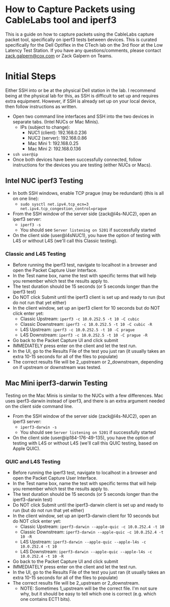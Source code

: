 ﻿# How to Capture Packets using CableLabs tool and iperf3
This is a guide on how to capture packets using the CableLabs capture packet tool, specifically on iperf3 tests between devices. This is curated specifically for the Dell Optiflex in the CTech lab on the 3rd floor at the Low Latency Test Station. If you have any questions/comments, please contact zack.galpern@cox.com or Zack Galpern on Teams.


# Initial Steps
Either SSH into or be at the physical Dell station in the lab. I recommend being at the physical lab for this, as SSH is difficult to set up and requires extra equipment. However, if SSH is already set up on your local device, then follow instructions as written.

 - Open two command line interfaces and SSH into the two devices in separate tabs. (Intel NUCs or Mac Minis).
	 - IPs (subject to change):
		 - NUC1 (client): 192.168.0.236
		 - NUC2 (server): 192.168.0.86
		 - Mac Mini 1: 192.168.0.25
		 - Mac Mini 2: 192.168.0.136
- ```ssh user@ip```
- Once both devices have been successfully connected, follow instructions for the devices you are testing (either NUCs or Macs).

## Intel NUC iperf3 Testing
- In both SSH windows, enable TCP prague (may be redundant) (this is all on one line):
	- `sudo sysctl net.ipv4.tcp_ecn=3 net.ipv4.tcp_congestion_control=prague`
- From the SSH window of the server side (zack@l4s-NUC2), open an iperf3 server:
	- ```iperf3 -s```
	-  You should see ```Server listening on 5201``` if successfully started
- On the client side (user@l4sNUC1), you have the option of testing with L4S or without L4S (we'll call this Classic testing).
### Classic and L4S Testing
- Before running the iperf3 test, navigate to localhost in a browser and open the Packet Capture User Interface.
- In the Test name box, name the test with specific terms that will help you remember which test the results apply to.
- The test duration should be 15 seconds (or 5 seconds longer than the iperf3 test)
- Do NOT click Submit until the iperf3 client is set up and ready to run (but do not run that yet either)
- In the client window, set up an iperf3 client for 10 seconds but do NOT click enter yet:
	- Classic Upstream: ```iperf3 -c 10.0.252.5 -t 10 -C cubic```
	- Classic Downstream: ```iperf3 -c 10.0.252.5 -t 10 -C cubic -R```
	- L4S Upstream: ```iperf3 -c 10.0.252.5 -t 10 -C prague```
	- L4S Downstream: ```iperf3 -c 10.0.252.5 -t 10 -C prague -R```
- Go back to the Packet Capture UI and click submit
- IMMEDIATELY press enter on the client and let the test run.
- In the UI, go to the Results File of the test you just ran (it usually takes an extra 10-15 seconds for all of the files to populate)
- The correct results file will be 2_upstream or 2_downstream, depending on if upstream or downstream was tested.

## Mac Mini iperf3-darwin Testing
Testing on the Mac Minis is similar to the NUCs with a few differences. Mac uses iperf3-darwin instead of iperf3, and there is an extra argument needed on the client side command line.

- From the SSH window of the server side (zack@l4s-NUC2), open an iperf3 server:
	- ```iperf3-darwin -s```
	-  You should see ```Server listening on 5201``` if successfully started
- On the client side (user@ip184-176-49-135), you have the option of testing with L4S or without L4S (we'll call this QUIC testing, based on Apple QUIC).

### QUIC and L4S Testing
- Before running the iperf3 test, navigate to localhost in a browser and open the Packet Capture User Interface.
- In the Test name box, name the test with specific terms that will help you remember which test the results apply to.
- The test duration should be 15 seconds (or 5 seconds longer than the iperf3-darwin test)
- Do NOT click Submit until the iperf3-darwin client is set up and ready to run (but do not run that yet either)
- In the client window, set up an iperf3-darwin client for 10 seconds but do NOT click enter yet:
	- Classic Upstream: ```iperf3-darwin --apple-quic -c 10.0.252.4 -t 10```
	- Classic Downstream: ```iperf3-darwin --apple-quic -c 10.0.252.4 -t 10 -R```
	-  L4S Upstream: ```iperf3-darwin --apple-quic --apple-l4s -c 10.0.252.4 -t 10```
	- L4S Downstream: ```iperf3-darwin --apple-quic --apple-l4s -c 10.0.252.4 -t 10 -R```
- Go back to the Packet Capture UI and click submit
- IMMEDIATELY press enter on the client and let the test run.
- In the UI, go to the Results File of the test you just ran (it usually takes an extra 10-15 seconds for all of the files to populate)
- The correct results file will be 2_upstream or 2_downstream.
	- NOTE: Sometimes 1_upstream will be the correct file. I'm not sure why, but it should be easy to tell which one is correct (e.g. which one contains ECT1 bits).


